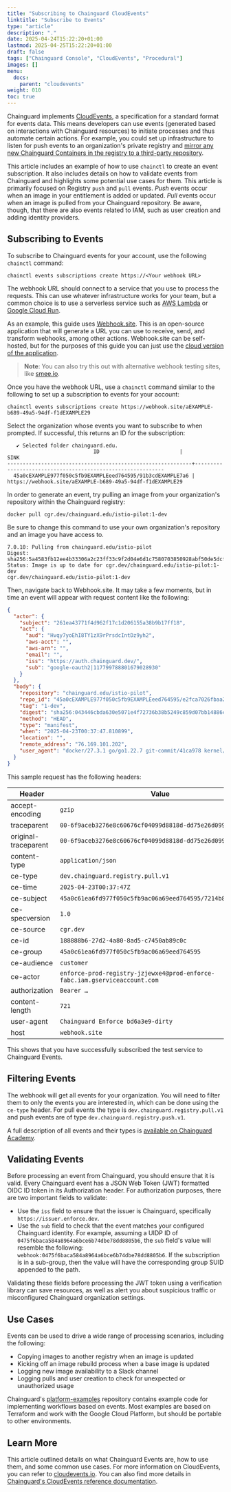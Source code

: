 ```yaml
---
title: "Subscribing to Chainguard CloudEvents"
linktitle: "Subscribe to Events"
type: "article"
description: "."
date: 2025-04-24T15:22:20+01:00
lastmod: 2025-04-25T15:22:20+01:00
draft: false
tags: ["Chainguard Console", "CloudEvents", "Procedural"]
images: []
menu:
  docs:
    parent: "cloudevents"
weight: 010
toc: true
---
```


Chainguard implements [CloudEvents](/chainguard/administration/cloudevents/events-reference/), a specification for a standard format for events data. This means developers can use events (generated based on interactions with Chainguard resources) to initiate processes and thus automate certain actions. For example, you could set up infrastructure to listen for push events to an organization's private registry and [mirror any new Chainguard Containers in the registry to a third-party repository](/chainguard/administration/cloudevents/image-copy-gcr/).

This article includes an example of how to use `chainctl` to create an event subscription. It also includes details on how to validate events from Chainguard and highlights some potential use cases for them. This article is primarily focused on Registry `push` and `pull` events. *Push* events occur when an image in your entitlement is added or updated. *Pull* events occur when an image is pulled from your Chainguard repository. Be aware, though, that there are also events related to IAM, such as user creation and adding identity providers. 


## Subscribing to Events

To subscribe to Chainguard events for your account, use the following `chainctl` command:

```shell
chainctl events subscriptions create https://<Your webhook URL>
```

The webhook URL should connect to a service that you use to process the requests. This can use whatever infrastructure works for your team, but a common choice is to use a serverless service such as [AWS Lambda](https://aws.amazon.com/lambda/) or [Google Cloud Run](https://cloud.google.com/run/docs/overview/what-is-cloud-run).

As an example, this guide uses [Webhook.site](https://github.com/webhooksite/webhook.site). This is an open-source application that will generate a URL you can use to receive, send, and transform webhooks, among other actions. Webhook.site can be self-hosted, but for the purposes of this guide you can just use the [cloud version of the application](https://webhook.site).

> **Note**: You can also try this out with alternative webhook testing sites, like [smee.io](https://smee.io/).

Once you have the webhook URL, use a `chainctl` command similar to the following to set up a subscription to events for your account:

```shell
chainctl events subscriptions create https://webhook.site/aEXAMPLE-b689-49a5-94df-f1dEXAMPLE29
```

Select the organization whose events you want to subscribe to when prompted. If successful, this returns an ID for the subscription:

```output
   ✔ Selected folder chainguard.edu.
                         	ID                         	|                       	SINK
------------------------------------------------------------+------------------------------------------------------------
  45a0cEXAMPLE977f050c5fb9EXAMPLEeed764595/91b3cdEXAMPLE7a6 | https://webhook.site/aEXAMPLE-b689-49a5-94df-f1dEXAMPLE29
```

In order to generate an event, try pulling an image from your organization's repository within the Chainguard registry:

```shell
docker pull cgr.dev/chainguard.edu/istio-pilot:1-dev
```

Be sure to change this command to use your own organization's repository and an image you have access to.

```output
7.0.10: Pulling from chainguard.edu/istio-pilot
Digest: sha256:5a4583fb12ee4b33306a2c23ff33c9f2d04e6d1c7580703850928abf50de5dcf
Status: Image is up to date for cgr.dev/chainguard.edu/istio-pilot:1-dev
cgr.dev/chainguard.edu/istio-pilot:1-dev
```

Then, navigate back to Webhook.site. It may take a few moments, but in time an event will appear with request content like the following:

```json
{
  "actor": {
    "subject": "261ea43771f4d962f17c1d206155a38b9b17ff18",
    "act": {
      "aud": "Hvqy7yoEhI8TY1zX9rPrsdcIntDz9yh2",
      "aws-acct": "",
      "aws-arn": "",
      "email": "",
      "iss": "https://auth.chainguard.dev/",
      "sub": "google-oauth2|117799788801679028930"
    }
  },
  "body": {
    "repository": "chainguard.edu/istio-pilot",
	"repo_id": "45a0cEXAMPLE977f050c5fb9EXAMPLEeed764595/e2fca7026fbaa243",
    "tag": "1-dev",
    "digest": "sha256:043446cbda630e5071e4f72736b38b5249c859d07bb14886cd93b4e36fc3402c",
    "method": "HEAD",
    "type": "manifest",
    "when": "2025-04-23T00:37:47.810899",
    "location": "",
    "remote_address": "76.169.101.202",
    "user_agent": "docker/27.3.1 go/go1.22.7 git-commit/41ca978 kernel/6.8.0-57-generic os/linux arch/amd64 UpstreamClient(Docker-Client/27.3.1 \\(linux\\))"
  }
}
```

This sample request has the following headers:

| Header | Value |
|----------|----------|
| accept-encoding   | `gzip` |
| traceparent   | `00-6f9aceb3276e8c60676cf04099d8818d-dd75e26d099ef057-00`|
| original-traceparent   | `00-6f9aceb3276e8c60676cf04099d8818d-dd75e26d099ef057-00` |
| content-type   | `application/json` |
| ce-type   | `dev.chainguard.registry.pull.v1` |
| ce-time   | `2025-04-23T00:37:47Z` |
| ce-subject   | `45a0c61ea6fd977f050c5fb9ac06a69eed764595/7214b8ddd5ce879d` |
| ce-specversion   | `1.0` |
| ce-source   | `cgr.dev` |
| ce-id   | `188888b6-27d2-4a80-8ad5-c7450ab89c0c` |
| ce-group   | `45a0c61ea6fd977f050c5fb9ac06a69eed764595` |
| ce-audience   | `customer` |
| ce-actor   | `enforce-prod-registry-jzjewxe4@prod-enforce-fabc.iam.gserviceaccount.com` |
| authorization   | `Bearer …` |
| content-length   | `721` |
| user-agent   | `Chainguard Enforce bd6a3e9-dirty` |
| host  | `webhook.site`   |

This shows that you have successfully subscribed the test service to Chainguard Events.


## Filtering Events

The webhook will get all events for your organization. You will need to filter them to only the events you are interested in, which can be done using the `ce-type` header. For pull events the type is `dev.chainguard.registry.pull.v1` and push events are of type `dev.chainguard.registry.push.v1`.

A full description of all events and their types is [available on Chainguard Academy](/chainguard/administration/cloudevents/events-reference/).


## Validating Events

Before processing an event from Chainguard, you should ensure that it is valid. Every Chainguard event has a JSON Web Token (JWT) formatted OIDC ID token in its Authorization header. For authorization purposes, there are two important fields to validate:

* Use the `iss` field to ensure that the issuer is Chainguard, specifically `https://issuer.enforce.dev`.
* Use the `sub` field to check that the event matches your configured Chainguard identity. For example, assuming a UIDP ID of `0475f6baca584a8964a6bce6b74dbe78dd8805b6`, the `sub` field's value will resemble the following: `webhook:0475f6baca584a8964a6bce6b74dbe78dd8805b6`. If the subscription is in a sub-group, then the value will have the corresponding group SUID appended to the path.

Validating these fields before processing the JWT token using a verification library can save resources, as well as alert you about suspicious traffic or misconfigured Chainguard organization settings.

## Use Cases

Events can be used to drive a wide range of processing scenarios, including the following:

* Copying images to another registry when an image is updated
* Kicking off an image rebuild process when a base image is updated
* Logging new image availability to a Slack channel
* Logging pulls and user creation to check for unexpected or unauthorized usage

Chainguard's [platform-examples](https://github.com/chainguard-dev/platform-examples) repository contains example code for implementing workflows based on events. Most examples are based on Terraform and work with the Google Cloud Platform, but should be portable to other environments.

## Learn More

This article outlined details on what Chainguard Events are, how to use them, and some common use cases. For more information on CloudEvents, you can refer to [cloudevents.io](http://cloudevents.io/). You can also find more details in [Chainguard's CloudEvents reference documentation](/chainguard/administration/cloudevents/).
